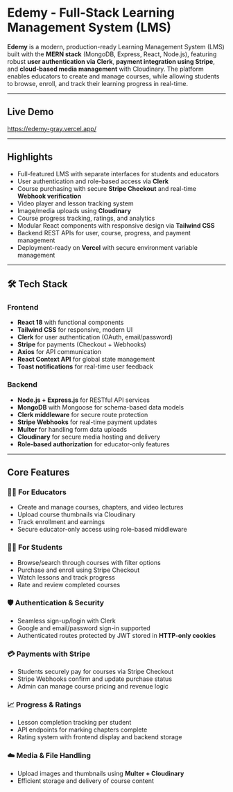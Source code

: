 #  Edemy - Full-Stack Learning Management System (LMS)

**Edemy** is a modern, production-ready Learning Management System (LMS) built with the **MERN stack** (MongoDB, Express, React, Node.js), featuring robust **user authentication via Clerk**, **payment integration using Stripe**, and **cloud-based media management** with Cloudinary. The platform enables educators to create and manage courses, while allowing students to browse, enroll, and track their learning progress in real-time.

---

##  Live Demo

https://edemy-gray.vercel.app/

---

##  Highlights

-  Full-featured LMS with separate interfaces for students and educators
-  User authentication and role-based access via **Clerk**
-  Course purchasing with secure **Stripe Checkout** and real-time **Webhook verification**
-  Video player and lesson tracking system
-  Image/media uploads using **Cloudinary**
-  Course progress tracking, ratings, and analytics
-  Modular React components with responsive design via **Tailwind CSS**
-  Backend REST APIs for user, course, progress, and payment management
-  Deployment-ready on **Vercel** with secure environment variable management

---

## 🛠 Tech Stack

### Frontend

- **React 18** with functional components
- **Tailwind CSS** for responsive, modern UI
- **Clerk** for user authentication (OAuth, email/password)
- **Stripe** for payments (Checkout + Webhooks)
- **Axios** for API communication
- **React Context API** for global state management
- **Toast notifications** for real-time user feedback

### Backend

- **Node.js + Express.js** for RESTful API services
- **MongoDB** with Mongoose for schema-based data models
- **Clerk middleware** for secure route protection
- **Stripe Webhooks** for real-time payment updates
- **Multer** for handling form data uploads
- **Cloudinary** for secure media hosting and delivery
- **Role-based authorization** for educator-only features

---

##  Core Features

### 👨‍🏫 For Educators
- Create and manage courses, chapters, and video lectures
- Upload course thumbnails via Cloudinary
- Track enrollment and earnings
- Secure educator-only access using role-based middleware

### 👨‍🎓 For Students
- Browse/search through courses with filter options
- Purchase and enroll using Stripe Checkout
- Watch lessons and track progress
- Rate and review completed courses

### 🛡️ Authentication & Security
- Seamless sign-up/login with Clerk
- Google and email/password sign-in supported
- Authenticated routes protected by JWT stored in **HTTP-only cookies**

### 💳 Payments with Stripe
- Students securely pay for courses via Stripe Checkout
- Stripe Webhooks confirm and update purchase status
- Admin can manage course pricing and revenue logic

### 📈 Progress & Ratings
- Lesson completion tracking per student
- API endpoints for marking chapters complete
- Rating system with frontend display and backend storage

### ☁️ Media & File Handling
- Upload images and thumbnails using **Multer + Cloudinary**
- Efficient storage and delivery of course content

